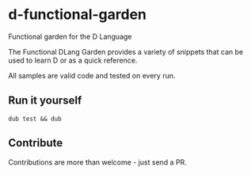 d-functional-garden
===================

Functional garden for the D Language

The Functional DLang Garden provides a variety of snippets that can be used to learn D or as a quick reference.

All samples are valid code and tested on every run.

Run it yourself
---------------

```
dub test && dub
```

Contribute
----------

Contributions are more than welcome - just send a PR.
